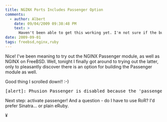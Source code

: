 ```yaml
---
title: NGINX Ports Includes Passenger Option
comments:
  - author: Albert
    date: 09/04/2009 09:38:48 PM
    text: >
      Haven't been able to get this working yet. I'm not sure if the build worked properly. I thought I might need to install passenger separately, but that seemed to try and install <a href="http://www.docunext.com/">Apache</a>.
date: 2009-09-01
tags: freebsd,nginx,ruby
---
```

Nice! I've been meaning to try out the NGINX Passenger module, as well as NGINX on FreeBSD. Well, tonight I finally got around to trying out the latter, only to pleasantly discover there is an option for building the Passenger module as well.

Good thing I scrolled down!! :-)

<pre class="sh_sh">[alert]: Phusion Passenger is disabled because the 'passenger_root' option is not set. Please set this option if you want to enable Phusion Passenger.</pre>
Next step: activate passenger! And a question - do I have to use RoR? I'd prefer Sinatra... or plain eRuby.

¥

